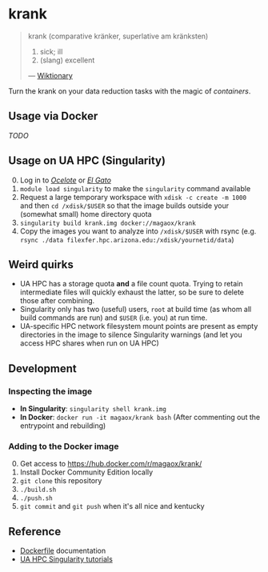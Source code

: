 # krank

> krank (comparative kränker, superlative am kränksten)
>
>   1. sick; ill
>   2. (slang) excellent
>
> — [Wiktionary](https://en.wiktionary.org/wiki/krank#German)

Turn the krank on your data reduction tasks with the magic of _containers_.


## Usage via Docker

_TODO_

## Usage on UA HPC (Singularity)

0. Log in to [_Ocelote_](https://docs.hpc.arizona.edu/display/UAHPC/Ocelote+Quick+Start) or [_El Gato_](http://elgato.arizona.edu/getting-started)
1. `module load singularity` to make the `singularity` command available
2. Request a large temporary workspace with `xdisk -c create -m 1000` and then `cd /xdisk/$USER` so that the image builds outside your (somewhat small) home directory quota
3. `singularity build krank.img docker://magaox/krank`
4. Copy the images you want to analyze into `/xdisk/$USER` with rsync (e.g. `rsync ./data filexfer.hpc.arizona.edu:/xdisk/yournetid/data`)

## Weird quirks

  - UA HPC has a storage quota **and** a file count quota. Trying to retain intermediate files will quickly exhaust the latter, so be sure to delete those after combining.
  - Singularity only has two (useful) users, `root` at build time (as whom all build commands are run) and `$USER` (i.e. you) at run time.
  - UA-specific HPC network filesystem mount points are present as empty directories in the image to silence Singularity warnings (and let you access HPC shares when run on UA HPC)

## Development

### Inspecting the image

  - **In Singularity**: `singularity shell krank.img`
  - **In Docker**: `docker run -it magaox/krank bash` (After commenting out the entrypoint and rebuilding)

### Adding to the Docker image

0. Get access to https://hub.docker.com/r/magaox/krank/
1. Install Docker Community Edition locally
2. `git clone` this repository
3. `./build.sh`
4. `./push.sh`
5. `git commit` and `git push` when it's all nice and kentucky


## Reference

  - [Dockerfile](https://docs.docker.com/engine/reference/builder/) documentation
  - [UA HPC Singularity tutorials](https://docs.hpc.arizona.edu/display/UAHPC/Singularity+Tutorials)
